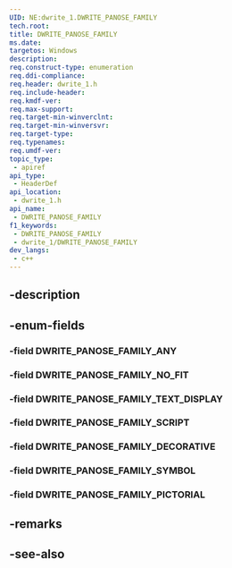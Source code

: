 ```yaml
---
UID: NE:dwrite_1.DWRITE_PANOSE_FAMILY
tech.root: 
title: DWRITE_PANOSE_FAMILY
ms.date: 
targetos: Windows
description: 
req.construct-type: enumeration
req.ddi-compliance: 
req.header: dwrite_1.h
req.include-header: 
req.kmdf-ver: 
req.max-support: 
req.target-min-winverclnt: 
req.target-min-winversvr: 
req.target-type: 
req.typenames: 
req.umdf-ver: 
topic_type:
 - apiref
api_type:
 - HeaderDef
api_location:
 - dwrite_1.h
api_name:
 - DWRITE_PANOSE_FAMILY
f1_keywords:
 - DWRITE_PANOSE_FAMILY
 - dwrite_1/DWRITE_PANOSE_FAMILY
dev_langs:
 - c++
---
```


## -description

## -enum-fields

### -field DWRITE_PANOSE_FAMILY_ANY

### -field DWRITE_PANOSE_FAMILY_NO_FIT

### -field DWRITE_PANOSE_FAMILY_TEXT_DISPLAY

### -field DWRITE_PANOSE_FAMILY_SCRIPT

### -field DWRITE_PANOSE_FAMILY_DECORATIVE

### -field DWRITE_PANOSE_FAMILY_SYMBOL

### -field DWRITE_PANOSE_FAMILY_PICTORIAL

## -remarks

## -see-also

